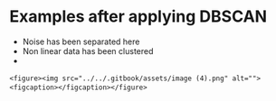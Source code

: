 # Examples after applying DBSCAN

* Noise has been separated here
* Non linear data has been clustered
*

    <figure><img src="../../.gitbook/assets/image (4).png" alt=""><figcaption></figcaption></figure>
